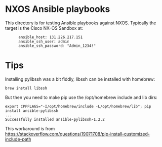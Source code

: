 # NXOS Ansible playbooks

This directory is for testing Ansible playbooks against NXOS.
Typically the target is the Cisco NX-OS Sandbox at:

          ansible_host: 131.226.217.151
          ansible_ssh_user: admin
          ansible_ssh_password: "Admin_1234!"

# Tips

Installing pylibssh was a bit fiddly, libssh can be installed with homebrew:

```
brew install libssh
```

But then you need to make pip use the /opt/homebrew include and lib dirs:

```
export CPPFLAGS="-I/opt/homebrew/include -L/opt/homebrew/lib"; pip install ansible-pylibssh
...
Successfully installed ansible-pylibssh-1.2.2
```

This workaround is from https://stackoverflow.com/questions/19071708/pip-install-customized-include-path
